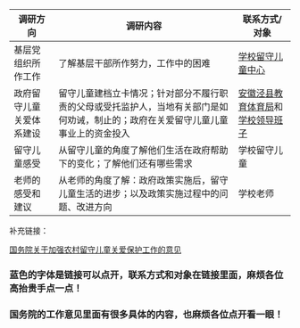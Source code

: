 | 调研方向                 | 调研内容                                                     | 联系方式/对象                                                |
| ------------------------ | ------------------------------------------------------------ | ------------------------------------------------------------ |
| 基层党组织所作工作       | 了解基层干部所作努力，工作中的困难                           | [学校留守儿童中心](http://www.jxjxzx.com/c/69.html)          |
| 政府留守儿童关爱体系建设 | 留守儿童建档立卡情况；针对部分不履行职责的父母或受托监护人，当地有关部门是如何劝诫，制止的；政府在关爱留守儿童儿童事业上的资金投入 | [安徽泾县教育体育局](https://www.ahjx.gov.cn/OpennessContent/show/1249993.html)和[学校领导班子](http://www.jxjxzx.com/c/38.html) |
| 留守儿童感受             | 从留守儿童的角度了解他们生活在政府帮助下的变化；了解他们还有哪些需求 | 学校留守儿童                                                 |
| 老师的感受和建议         | 从老师的角度了解：政府政策实施后，留守儿童生活的进步；以及政策实施过程中的问题、改进方向 | 学校老师                                                     |



补充链接：

[国务院关于加强农村留守儿童关爱保护工作的意见](https://www.gov.cn/zhengce/content/2016-02/14/content_5041066.htm)



### 蓝色的字体是链接可以点开，联系方式和对象在链接里面，麻烦各位高抬贵手点一点！

### 国务院的工作意见里面有很多具体的内容，也麻烦各位点开看一眼！

